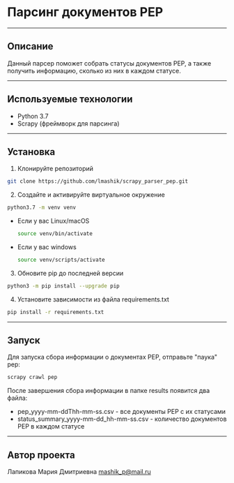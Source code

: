 # Парсинг документов PEP

----------------------------------------
## Описание

Данный парсер поможет собрать статусы документов PEP, а также получить 
информацию, сколько из них в каждом статусе.

----------------------------------------
## Используемые технологии

 - Python 3.7
 - Scrapy (фреймворк для парсинга)
 
----------------------------------------
## Установка

1. Клонируйте репозиторий
```bash
git clone https://github.com/lmashik/scrapy_parser_pep.git
```

2. Создайте и активируйте виртуальное окружение
```bash
python3.7 -m venv venv
```

* Если у вас Linux/macOS

    ```bash
    source venv/bin/activate
    ```

* Если у вас windows

    ```bash
    source venv/scripts/activate
    ```

3. Обновите pip до последней версии
```bash
python3 -m pip install --upgrade pip
```

4. Установите зависимости из файла requirements.txt
```bash
pip install -r requirements.txt
```


----------------------------------------
## Запуск

Для запуска сбора информации о документах PEP, отправьте "паука" pep:
```bash
scrapy crawl pep
```

После завершения сбора информации в папке results появится два файла:
* pep_yyyy-mm-ddThh-mm-ss.csv - все документы PEP с их статусами
* status_summary_yyyy-mm-dd_hh-mm-ss.csv - количество документов PEP 
в каждом статусе

----------------------------------------
## Автор проекта

Лапикова Мария Дмитриевна
mashik_p@mail.ru